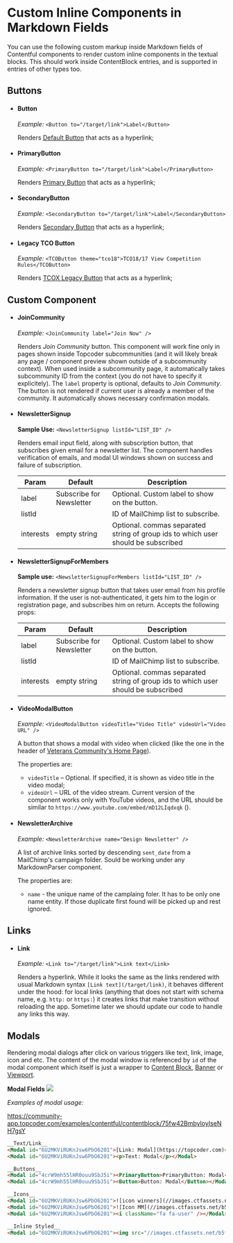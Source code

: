 # Custom Inline Components in Markdown Fields

You can use the following custom markup inside Markdown fields of Contentful
components to render custom inline components in the textual blocks. This should
work inside ContentBlock entries, and is supported in entries of
other types too.

## Buttons

- #### Button
  *Example:* `<Button to="/target/link">Label</Button>`

  Renders
  [Default Button](https://community-app.topcoder.com/examples/buttons/) that
  acts as a hyperlink;

- #### PrimaryButton
  *Example:* `<PrimaryButton to="/target/link">Label</PrimaryButton>`

  Renders
  [Primary Button](https://community-app.topcoder.com/examples/buttons/) that
  acts as a hyperlink;

- #### SecondaryButton
  *Example:* `<SecondaryButton to="/target/link">Label</SecondaryButton>`

  Renders
  [Secondary Button](https://community-app.topcoder.com/examples/buttons/) that
  acts as a hyperlink;

- #### Legacy TCO Button
  *Example:* `<TCOButton theme="tco18">TCO18/17 View Competition Rules</TCOButton>`

  Renders
  [TCOX Legacy Button](https://community-app.topcoder.com/examples/contentful/contentblock/FNmL56lEahdv0irLASC5a) that
  acts as a hyperlink;

## Custom Component

- #### JoinCommunity
  *Example:* `<JoinCommunity label="Join Now" />`

  Renders _Join Community_ button.
  This component will work fine only in pages shown inside Topcoder
  subcommunities (and it will likely break any page / component preview shown
  outside of a subcommunity context). When used inside a subcommunity page, it
  automatically takes subcommunity ID from the context (you do not have to
  specify it explicitely). The `label` property is optional, defaults to
  _Join Community_. The button is not rendered if current user is already a
  member of the community. It automatically shows necessary confirmation modals.

- #### NewsletterSignup
  **Sample Use:** `<NewsletterSignup listId="LIST_ID" />`

  Renders
  email input field, along with subscription button, that subscribes given email
  for a newsletter list. The component handles verification of emails, and modal
  UI windows shown on success and failure of subscription.

  | Param     | Default                  | Description                                                                      |
  | ---       | ---                      | ---                                                                              |
  | label     | Subscribe for Newsletter | Optional. Custom label to show on the button.                                    |
  | listId    |                          | ID of MailChimp list to subscribe.                                               |
  | interests | empty string             | Optional. commas separated string of group ids to which user should be subscribed |

- #### NewsletterSignupForMembers
  **Sample use:** `<NewsletterSignupForMembers listId="LIST_ID" />`

  Renders a newsletter signup button that takes user email from his profile
  information. If the user is not-authenticated, it gets him to the login or
  registration page, and subscribes him on return. Accepts the following props:

  | Param     | Default                  | Description                                                                       |
  | ---       | ---                      | ---                                                                               |
  | label     | Subscribe for Newsletter | Optional. Custom label to show on the button.                                     |
  | listId    |                          | ID of MailChimp list to subscribe.                                                |
  | interests | empty string             | Optional. commas separated string of group ids to which user should be subscribed |


- #### VideoModalButton
  *Example:* `<VideoModalButton videoTitle="Video Title" videoUrl="Video URL" />`

  A button that shows a modal with video when clicked (like the one in the
  header of [Veterans Community's Home Page](https://veterans.topcoder.com/)).

  The properties are:
  - `videoTitle` &ndash; Optional. If specified, it is shown as video title in
    the video modal;
  - `videoUrl` &ndash; URL of the video stream. Current version of the
    component works only with YouTube videos, and the URL should be similar to
    `https://www.youtube.com/embed/mD12LIqdxqk` ().

- #### NewsletterArchive
  *Example:* `<NewsletterArchive name="Design Newsletter" />`
  
  A list of archive links sorted by descending `sent_date` from a MailChimp's campaign folder. Sould be working under any MarkdownParser component.

  The properties are:
  - `name` - the unique name of the camplaing foler. It has to be only one name entity. If those duplicate first found will be picked up and rest ignored.

## Links

- #### Link
  *Example:* `<Link to="/target/link">Link text</Link>`

  Renders a hyperlink.
  While it looks the same as the links rendered with usual Markdown syntax
  `[Link text](/target/link)`, it behaves different under the hood: for local
  links (anything that does not start with schema name, e.g. `http:` or
  `https:`) it creates links that make transition without reloading the app.
  Sometime later we should update our code to handle any links this way.

## Modals
Rendering modal dialogs after click on various triggers like text, link, image, icon and etc. The content of the modal window is referenced by `id` of the modal component which itself is just a wrapper to [Content Block](./ContentBlock.md), [Banner](./banner.md) or [Viewport](./viewport.md).

**Modal Fields**
![](./pics/Modal.png)

*Examples of modal usage:*

https://community-app.topcoder.com/examples/contentful/contentblock/75fw42BmbyloyIseNH7gsY

```html
__Text/Link__
<Modal id="6U2MKViRUKnJsw6PbO6201">[Link: Modal](https://topcoder.com)</Modal>
<Modal id="6U2MKViRUKnJsw6PbO6201"><p>Text: Modal</p></Modal>

__Buttons__
<Modal id="4crW9mh55lHR0ouu9SbJ5i"><PrimaryButton>PrimaryButton: Modal</PrimaryButton></Modal>
<Modal id="4crW9mh55lHR0ouu9SbJ5i"><Button>Button: Modal</Button></Modal>

__Icons__
<Modal id="6U2MKViRUKnJsw6PbO6201">![icon winners](//images.ctfassets.net/b5f1djy59z3a/5cVC8JlvDyOkyumW8QI6Ek/ff16caeac6145da87caf07fe60b7ec67/icon_winners.png)</Modal>
<Modal id="6U2MKViRUKnJsw6PbO6201">![Icon MM](//images.ctfassets.net/b5f1djy59z3a/2mI6cWIpYhTZltYlWmiBGc/8f70d6c5ecbd56ea6408c2c5ff8b5cb1/Icon_MM.svg)</Modal>
<Modal id="6U2MKViRUKnJsw6PbO6201"><i className="fa fa-user" /></Modal>

__Inline Styled__
<Modal id="6U2MKViRUKnJsw6PbO6201"><img src="//images.ctfassets.net/b5f1djy59z3a/5cVC8JlvDyOkyumW8QI6Ek/ff16caeac6145da87caf07fe60b7ec67/icon_winners.png" style="width: 40px"/></Modal>
```
